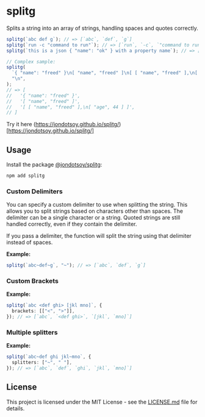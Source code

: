# splitg

Splits a string into an array of strings, handling spaces and quotes correctly.

```ts
splitg(`abc def g`); // => [`abc`, `def`, `g`]
splitg(`run -c "command to run"`); // => [`run`, `-c`, `"command to run"`]
splitg(`this is a json { "name": "ok" } with a property name`); // => [`this`, `is`, `a`, `json`, `{ "name": "ok" }`, `with`, `a`, `property`, `name`]

// Complex sample:
splitg(
  `{ "name": "freed" }\n[ "name", "freed" ]\n[ [ "name", "freed" ],\n[ "age", 44 ] ]`,
  "\n",
);
// => [
//   '{ "name": "freed" }',
//   '[ "name", "freed" ]',
//   '[ [ "name", "freed" ],\n[ "age", 44 ] ]',
// ]
```

Try it here (https://jondotsoy.github.io/splitg/)[https://jondotsoy.github.io/splitg/]

## Usage

Install the package [@jondotsoy/splitg](https://www.npmjs.com/package/@jondotsoy/splitg):

```bash
npm add splitg
```

### Custom Delimiters

You can specify a custom delimiter to use when splitting the string. This allows you to split strings based on characters other than spaces. The delimiter can be a single character or a string. Quoted strings are still handled correctly, even if they contain the delimiter.

If you pass a delimiter, the function will split the string using that delimiter instead of spaces.

**Example:**

```ts
splitg(`abc~def~g`, "~"); // => [`abc`, `def`, `g`]
```

### Custom Brackets

**Example:**

```ts
splitg(`abc <def ghi> [jkl mno]`, {
  brackets: [["<", ">"]],
}); // => [`abc`, `<def ghi>`, `[jkl`, `mno]`]
```

### Multiple splitters

**Example:**

```ts
splitg(`abc~def ghi jkl~mno`, {
  splitters: ["~", " "],
}); // => [`abc`, `def`, `ghi`, `jkl`, `mno]`]
```

## License

This project is licensed under the MIT License - see the [LICENSE.md](LICENSE.md) file for details.
